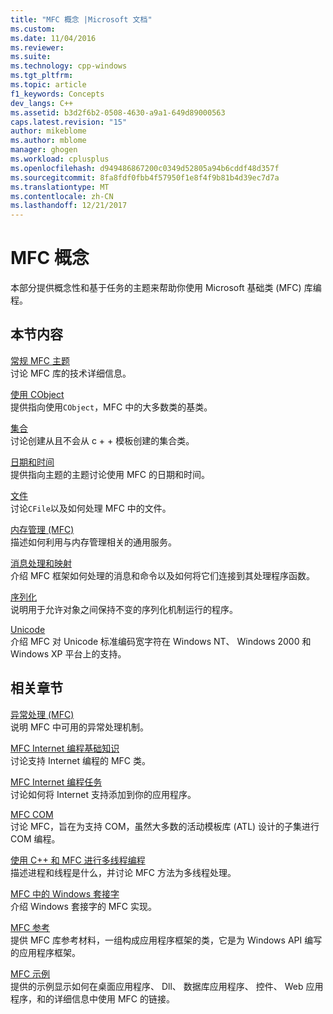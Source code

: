 ```yaml
---
title: "MFC 概念 |Microsoft 文档"
ms.custom: 
ms.date: 11/04/2016
ms.reviewer: 
ms.suite: 
ms.technology: cpp-windows
ms.tgt_pltfrm: 
ms.topic: article
f1_keywords: Concepts
dev_langs: C++
ms.assetid: b3d2f6b2-0508-4630-a9a1-649d89000563
caps.latest.revision: "15"
author: mikeblome
ms.author: mblome
manager: ghogen
ms.workload: cplusplus
ms.openlocfilehash: d949486867200c0349d52805a94b6cddf48d357f
ms.sourcegitcommit: 8fa8fdf0fbb4f57950f1e8f4f9b81b4d39ec7d7a
ms.translationtype: MT
ms.contentlocale: zh-CN
ms.lasthandoff: 12/21/2017
---
```

# <a name="mfc-concepts"></a>MFC 概念
本部分提供概念性和基于任务的主题来帮助你使用 Microsoft 基础类 (MFC) 库编程。  
  
## <a name="in-this-section"></a>本节内容  
 [常规 MFC 主题](../mfc/general-mfc-topics.md)  
 讨论 MFC 库的技术详细信息。  
  
 [使用 CObject](../mfc/using-cobject.md)  
 提供指向使用`CObject`，MFC 中的大多数类的基类。  
  
 [集合](../mfc/collections.md)  
 讨论创建从且不会从 c + + 模板创建的集合类。  
  
 [日期和时间](../atl-mfc-shared/date-and-time.md)  
 提供指向主题的主题讨论使用 MFC 的日期和时间。  
  
 [文件](../mfc/files-in-mfc.md)  
 讨论`CFile`以及如何处理 MFC 中的文件。  
  
 [内存管理 (MFC)](../mfc/memory-management.md)  
 描述如何利用与内存管理相关的通用服务。  
  
 [消息处理和映射](../mfc/message-handling-and-mapping.md)  
 介绍 MFC 框架如何处理的消息和命令以及如何将它们连接到其处理程序函数。  
  
 [序列化](../mfc/serialization-in-mfc.md)  
 说明用于允许对象之间保持不变的序列化机制运行的程序。  
  
 [Unicode](../mfc/unicode-in-mfc.md)  
 介绍 MFC 对 Unicode 标准编码宽字符在 Windows NT、 Windows 2000 和 Windows XP 平台上的支持。  
  
## <a name="related-sections"></a>相关章节  
 [异常处理 (MFC)](../mfc/exception-handling-in-mfc.md)  
 说明 MFC 中可用的异常处理机制。  
  
 [MFC Internet 编程基础知识](../mfc/mfc-internet-programming-basics.md)  
 讨论支持 Internet 编程的 MFC 类。  
  
 [MFC Internet 编程任务](../mfc/mfc-internet-programming-tasks.md)  
 讨论如何将 Internet 支持添加到你的应用程序。  
  
 [MFC COM](../mfc/mfc-com.md)  
 讨论 MFC，旨在为支持 COM，虽然大多数的活动模板库 (ATL) 设计的子集进行 COM 编程。  
  
 [使用 C++ 和 MFC 进行多线程编程](../parallel/multithreading-with-cpp-and-mfc.md)  
 描述进程和线程是什么，并讨论 MFC 方法为多线程处理。  
  
 [MFC 中的 Windows 套接字](../mfc/windows-sockets.md)  
 介绍 Windows 套接字的 MFC 实现。  
  
 [MFC 参考](../mfc/mfc-desktop-applications.md)  
 提供 MFC 库参考材料，一组构成应用程序框架的类，它是为 Windows API 编写的应用程序框架。  
  
 [MFC 示例](../visual-cpp-samples.md)  
 提供的示例显示如何在桌面应用程序、 Dll、 数据库应用程序、 控件、 Web 应用程序，和的详细信息中使用 MFC 的链接。

